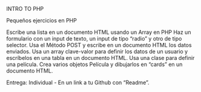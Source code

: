 INTRO TO PHP

Pequeños ejercicios en PHP

Escribe una lista en un documento HTML usando un Array en PHP
Haz un formulario con un input de texto, un input de tipo “radio” y otro de tipo selector. Usa el Método POST y escribe en un documento HTML los datos enviados.
Usa un array clave-valor para definir los datos de un usuario y escríbelos en una tabla en un documento HTML.
Usa una clase para definir una película. Crea varios objetos Película y dibujarlos en “cards” en un documento HTML.

Entrega: Individual - En un link a tu Github con “Readme”. 